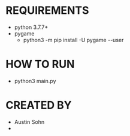 # REQUIREMENTS

- python 3.7.7+
- pygame
  - python3 -m pip install -U pygame --user

# HOW TO RUN

- python3 main.py

# CREATED BY

- Austin Sohn
-
